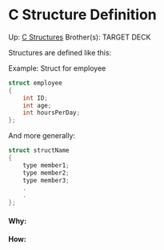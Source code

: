 # C Structure Definition

Up: [C Structures](c_structures)
Brother(s):
TARGET DECK

Structures are defined like this:

Example: Struct for employee

```C
struct employee
{
	int ID;
	int age;
	int hoursPerDay;
};
```

And more generally:

```C
struct structName
{
	type member1;
	type member2;
	type member3;
	.
	.
};
```

































#### Why:
#### How:









